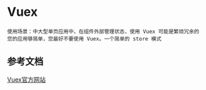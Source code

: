 # Vuex
    使用场景：中大型单页应用中，在组件外部管理状态，使用 Vuex 可能是繁琐冗余的
    您的应用够简单，您最好不要使用 Vuex。一个简单的 store 模式

## 参考文档
[Vuex官方网站](https://vuex.vuejs.org/zh/)
